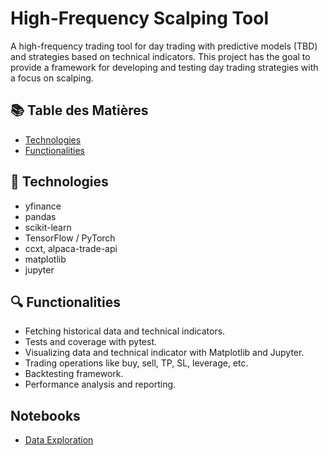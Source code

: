 # High-Frequency Scalping Tool

A high-frequency trading tool for day trading with predictive models (TBD) and strategies based on technical indicators.
This project has the goal to provide a framework for developing and testing day trading strategies with a focus on scalping.

## 📚 Table des Matières

- [Technologies](#-technologies)
- [Functionalities](#-functionalities)

## 🚀 Technologies

- yfinance
- pandas
- scikit-learn
- TensorFlow / PyTorch
- ccxt, alpaca-trade-api
- matplotlib
- jupyter

## 🔍 Functionalities

- Fetching historical data and technical indicators.
- Tests and coverage with pytest.
- Visualizing data and technical indicator with Matplotlib and Jupyter.
- Trading operations like buy, sell, TP, SL, leverage, etc.
- Backtesting framework.
- Performance analysis and reporting.

## Notebooks

- [Data Exploration](notebooks/view_processed_data.ipynb)